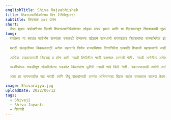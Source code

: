 ```yaml
---
englishTitle: Shiva Rajyabhishek
title: शिवराज्याभिषेकोत्सव दिन (तिथिनुसार)
subtitle: शिवशक ३४९ प्रारंभ
short: 
  जेष्ठ शुक्ल त्रयोदशीच्या दिवशी शिवराज्याभिषेकोत्सव सोहळा संपन्न झाला आणि या दिवसापासून शिवशकाची सुरुवात झाली. आज शिवशक ३४९ चा प्रारंभ दिन, तिथीनुसार आज शिवराज्याभिषेकोत्सव दिन.
long:
  रयतेच्या या स्वतंत्र सार्वभौम राज्याला बळकटी देण्याच्या उद्देशाने राजधानी रायगडावर शिवरायांचा राज्याभिषेक झाला, शिवराय आजच्याच दिवशी छत्रपति झाले.
  
  मराठी संस्कृतीच्या विकासासाठी अनेक महत्वाचे निर्णय राज्याभिषेक दिनानिमित्त छत्रपति शिवाजी महाराजांनी जाहीर केले तो हाच दिवस. आपल्या स्वतंत्र राज्याची शिवशक ही नवी कालगणना याच दिवसापासून सुरु केली.
  
  आर्थिक व्यवहारासाठी शिवराई व होन अशी मराठी लिपीतील नाणी चलनात आणली गेली. मराठी भाषेतील अनेक महत्वपूर्ण ग्रंथांचे पुनर्लेखन करवून घेण्यात आले, अनेक ग्रंथांची नव्याने निर्मिती करून घेतली गेली.
  
  परकीयांच्या तावडीतून सोडविलेल्या गडकोट किल्ल्यांना पूर्वीची मराठी नावे दिली गेली. स्वराज्यासाठी ज्यांनी ज्यांनी प्राणांची आहुती दिली अशा सर्व सहकाऱ्यांचे स्मरण केले गेले. त्यांच्या कुटुंबियांचा यथोचित सत्कार केला गेला, एवढ्यावरच न थांबता आपल्या लोककल्याणकारी स्वतंत्र राज्याचा विचार महाराष्ट्रापुरताच मर्यादित न ठेवता, संपूर्ण भारतात आणि जगभर पोहोचविण्यासाठी राज्याभिषेकानंतर परकीय सत्ताधीशांविरूद्ध मोहिमांचा धडाका सुरु केला.
  
  असा हा जगभरातील सर्व मराठी आणि हिंदू बांधवांसाठी अत्यंत अभिमानाचा दिवस सर्वत्र उत्साहात साजरा केला जातो.

image: Shivarajya.jpg
uploadDate: 2022/06/12
tags:
  - Shivaji
  - Shiva Jayanti
  - शिवाजी
---
```


